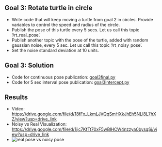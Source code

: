 ## Goal 3: Rotate turtle in circle
- Write code that will keep moving a turtle from goal 2 in circles. Provide variables to control the speed and radius of the circle.
- Publish the pose of this turtle every 5 secs. Let us call this topic ‘/rt_real_pose’.
- Publish another topic with the pose of the turtle, added with random gaussian noise, every 5 sec. Let us call this topic ‘/rt_noisy_pose’.
- Set the noise standard deviation at 10 units.

## Goal 3: Solution
- Code for continuous pose publication: [goal3final.py](https://github.com/AshX3301/Ros2-Turtlesim/blob/main/code%20resub/Goal%203/goal3final1.py)
- Code for 5 sec interval pose publication: [goal3intercept.py](https://github.com/AshX3301/Ros2-Turtlesim/blob/main/code%20resub/Goal%203/goal3%20intercept.py)

## Results
- Video: https://drive.google.com/file/d/18fFx_LkmLJVQqSmHXkJhEh5NLI8L7hXZ/view?usp=drive_link
- Noisy vs Real Visualization: https://drive.google.com/file/d/1jic7KfTt70xF5wBIHCW4nzzya0bysgSj/view?usp=drive_link
- ![real pose vs noisy pose](https://github.com/AshX3301/Ros2-Turtlesim/assets/70807797/4f2148a2-1746-4a65-a1fd-6eea1c29631b)
